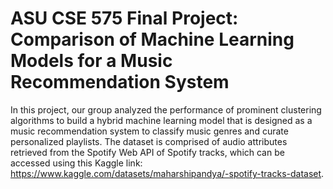 # ASU CSE 575 Final Project: Comparison of Machine Learning Models for a Music Recommendation System
In this project, our group analyzed the performance of prominent clustering algorithms to build a hybrid machine learning model that is designed as a music recommendation system to classify music genres and curate personalized playlists. The dataset is comprised of audio attributes retrieved from the Spotify Web API of Spotify tracks, which can be accessed using this Kaggle link: https://www.kaggle.com/datasets/maharshipandya/-spotify-tracks-dataset.
